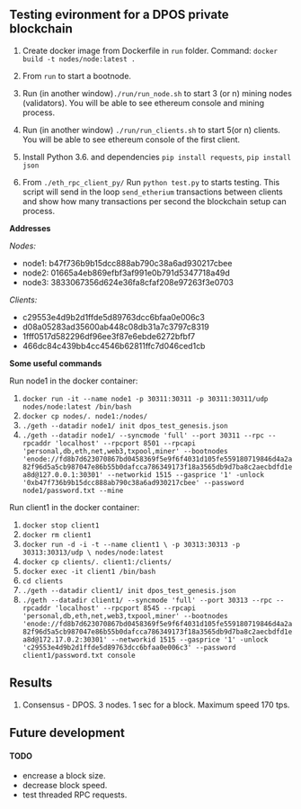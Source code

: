 
## Testing evironment for a DPOS private blockchain

1. Create docker image from Dockerfile in `run` folder. Command: `docker build -t nodes/node:latest .`

2. From `run`  to start a bootnode.

3. Run (in another window)`./run/run_node.sh` to start 3 (or n) mining nodes (validators). You will be able to see ethereum console and mining process.

4. Run (in another window) `./run/run_clients.sh` to start 5(or n) clients. You will be able to see ethereum console of the first client.

5. Install Python 3.6. and dependencies `pip install requests`, `pip install json`

6. From `./eth_rpc_client_py/` Run `python test.py` to starts testing. This script will send in the loop `send_etherium` transactions between clients and show how many transactions per second the blockchain setup can process.

**Addresses**

*Nodes:*

- node1: b47f736b9b15dcc888ab790c38a6ad930217cbee
- node2: 01665a4eb869efbf3af991e0b791d5347718a49d
- node3: 3833067356d624e36fa8cfaf208e97263f3e0703

*Clients:*

- c29553e4d9b2d1ffde5d89763dcc6bfaa0e006c3
- d08a05283ad35600ab448c08db31a7c3797c8319
- 1fff0517d582296df96ee3f87e6ebde6272bfbf7
- 466dc84c439bb4cc4546b62811ffc7d046ced1cb

**Some useful commands**

Run node1 in the docker container:

1. `docker run -it --name node1 -p 30311:30311 -p 30311:30311/udp nodes/node:latest /bin/bash`
2. `docker cp nodes/. node1:/nodes/`
3. `./geth --datadir node1/ init dpos_test_genesis.json`
4. `./geth --datadir node1/ --syncmode 'full' --port 30311 --rpc --rpcaddr 'localhost' --rpcport 8501 --rpcapi 'personal,db,eth,net,web3,txpool,miner' --bootnodes 'enode://fd8b7d623070867bd0458369f5e9f6f4031d105fe559180719846d4a2a82f96d5a5cb987047e86b55b0dafcca786349173f18a3565db9d7ba8c2aecbdfd1ea8d@127.0.0.1:30301' --networkid 1515 --gasprice '1' -unlock '0xb47f736b9b15dcc888ab790c38a6ad930217cbee' --password node1/password.txt --mine`

Run client1 in the docker container:

1. `docker stop client1`
2. `docker rm client1`
3. `docker run -d -i -t --name client1 \
    -p 30313:30313 -p 30313:30313/udp \
    nodes/node:latest`
4. `docker cp clients/. client1:/clients/`
5. `docker exec -it client1 /bin/bash`
6. `cd clients`
7. `./geth --datadir client1/ init dpos_test_genesis.json`
8. `./geth --datadir client1/ --syncmode 'full' --port 30313 --rpc --rpcaddr 'localhost' --rpcport 8545 --rpcapi 'personal,db,eth,net,web3,txpool,miner' --bootnodes 'enode://fd8b7d623070867bd0458369f5e9f6f4031d105fe559180719846d4a2a82f96d5a5cb987047e86b55b0dafcca786349173f18a3565db9d7ba8c2aecbdfd1ea8d@172.17.0.2:30301' --networkid 1515 --gasprice '1' -unlock 'c29553e4d9b2d1ffde5d89763dcc6bfaa0e006c3' --password client1/password.txt console`

## Results
1. Consensus - DPOS. 3 nodes. 1 sec for a block. Maximum speed 170 tps.

## Future development

#### TODO
- encrease a block size.
- decrease block speed.
- test threaded RPC requests.
